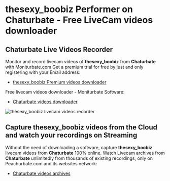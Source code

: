 # thesexy_boobiz Performer on Chaturbate - Free LiveCam videos downloader

## Chaturbate Live Videos Recorder

Monitor and record livecam videos of **thesexy_boobiz** from **Chaturbate** with Moniturbate.com
Get a premium trial for free by just and only registering with your Email address:
* [thesexy_boobiz Premium videos downloader](https://moniturbate.com/request-demo-licence-key.html)

Free livecam videos downloader - Moniturbate Software:
* [Chaturbate videos downloader](https://moniturbate.com/moniturbate-download-software.html)

![thesexy_boobiz livecam videos recorder](https://peachurnet.com/templates/moniturbate-software.png)


## Capture thesexy_boobiz videos from the Cloud and watch your recordings on Streaming

Without the need of downloading a software, capture **thesexy_boobiz** livecam videos from **Chaturbate** 100% online.
Watch Livecam archives from **Chaturbate** unlimitedly from thousands of existing recordings, only on Peachurbate.com and its websites network:
* [Chaturbate videos archives](https://peachurnet.com/)